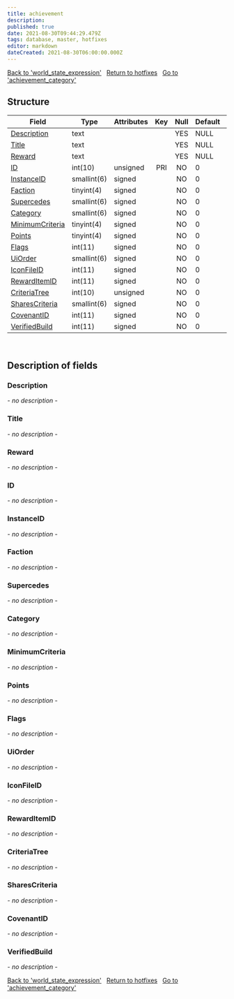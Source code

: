 ```yaml
---
title: achievement
description: 
published: true
date: 2021-08-30T09:44:29.479Z
tags: database, master, hotfixes
editor: markdown
dateCreated: 2021-08-30T06:00:00.000Z
---
```


<a href="https://dev.trinitycore.info/en/database/master/hotfixes/world_state_expression" class="mt-5 v-btn v-btn--depressed v-btn--flat v-btn--outlined theme--light v-size--default darkblue--text text--lighten-3"><span class="v-btn__content"><i aria-hidden="true" class="v-icon notranslate v-icon--left mdi mdi-arrow-left theme--light"></i><span>Back to 'world_state_expression'</span></span></a>&nbsp;&nbsp;&nbsp;<a href="https://dev.trinitycore.info/en/database/master/hotfixes/home" class="mt-5 v-btn v-btn--depressed v-btn--flat v-btn--outlined theme--light v-size--default darkblue--text text--lighten-3"><span class="v-btn__content"><i aria-hidden="true" class="v-icon notranslate v-icon--left mdi mdi-home-outline theme--light"></i><span>Return to hotfixes</span></span></a>&nbsp;&nbsp;&nbsp;<a href="https://dev.trinitycore.info/en/database/master/hotfixes/achievement_category" class="mt-5 v-btn v-btn--depressed v-btn--flat v-btn--outlined theme--light v-size--default darkblue--text text--lighten-3"><span class="v-btn__content"><span>Go to 'achievement_category'</span><i aria-hidden="true" class="v-icon notranslate v-icon--right mdi mdi-arrow-right theme--light"></i></span></a>

## Structure

| Field | Type | Attributes | Key | Null | Default | Extra | Comment |
| --- | --- | --- | :---: | :---: | --- | --- | --- |
| [Description](#Description) | text |  |  | YES | NULL |  |  |
| [Title](#Title) | text |  |  | YES | NULL |  |  |
| [Reward](#Reward) | text |  |  | YES | NULL |  |  |
| [ID](#ID) | int(10) | unsigned | PRI | NO | 0 |  |  |
| [InstanceID](#InstanceID) | smallint(6) | signed |  | NO | 0 |  |  |
| [Faction](#Faction) | tinyint(4) | signed |  | NO | 0 |  |  |
| [Supercedes](#Supercedes) | smallint(6) | signed |  | NO | 0 |  |  |
| [Category](#Category) | smallint(6) | signed |  | NO | 0 |  |  |
| [MinimumCriteria](#MinimumCriteria) | tinyint(4) | signed |  | NO | 0 |  |  |
| [Points](#Points) | tinyint(4) | signed |  | NO | 0 |  |  |
| [Flags](#Flags) | int(11) | signed |  | NO | 0 |  |  |
| [UiOrder](#UiOrder) | smallint(6) | signed |  | NO | 0 |  |  |
| [IconFileID](#IconFileID) | int(11) | signed |  | NO | 0 |  |  |
| [RewardItemID](#RewardItemID) | int(11) | signed |  | NO | 0 |  |  |
| [CriteriaTree](#CriteriaTree) | int(10) | unsigned |  | NO | 0 |  |  |
| [SharesCriteria](#SharesCriteria) | smallint(6) | signed |  | NO | 0 |  |  |
| [CovenantID](#CovenantID) | int(11) | signed |  | NO | 0 |  |  |
| [VerifiedBuild](#VerifiedBuild) | int(11) | signed |  | NO | 0 |  |  |
&nbsp;
## Description of fields

### Description
*- no description -*
&nbsp;

### Title
*- no description -*
&nbsp;

### Reward
*- no description -*
&nbsp;

### ID
*- no description -*
&nbsp;

### InstanceID
*- no description -*
&nbsp;

### Faction
*- no description -*
&nbsp;

### Supercedes
*- no description -*
&nbsp;

### Category
*- no description -*
&nbsp;

### MinimumCriteria
*- no description -*
&nbsp;

### Points
*- no description -*
&nbsp;

### Flags
*- no description -*
&nbsp;

### UiOrder
*- no description -*
&nbsp;

### IconFileID
*- no description -*
&nbsp;

### RewardItemID
*- no description -*
&nbsp;

### CriteriaTree
*- no description -*
&nbsp;

### SharesCriteria
*- no description -*
&nbsp;

### CovenantID
*- no description -*
&nbsp;

### VerifiedBuild
*- no description -*
&nbsp;

<a href="https://dev.trinitycore.info/en/database/master/hotfixes/world_state_expression" class="mt-5 v-btn v-btn--depressed v-btn--flat v-btn--outlined theme--light v-size--default darkblue--text text--lighten-3"><span class="v-btn__content"><i aria-hidden="true" class="v-icon notranslate v-icon--left mdi mdi-arrow-left theme--light"></i><span>Back to 'world_state_expression'</span></span></a>&nbsp;&nbsp;&nbsp;<a href="https://dev.trinitycore.info/en/database/master/hotfixes/home" class="mt-5 v-btn v-btn--depressed v-btn--flat v-btn--outlined theme--light v-size--default darkblue--text text--lighten-3"><span class="v-btn__content"><i aria-hidden="true" class="v-icon notranslate v-icon--left mdi mdi-home-outline theme--light"></i><span>Return to hotfixes</span></span></a>&nbsp;&nbsp;&nbsp;<a href="https://dev.trinitycore.info/en/database/master/hotfixes/achievement_category" class="mt-5 v-btn v-btn--depressed v-btn--flat v-btn--outlined theme--light v-size--default darkblue--text text--lighten-3"><span class="v-btn__content"><span>Go to 'achievement_category'</span><i aria-hidden="true" class="v-icon notranslate v-icon--right mdi mdi-arrow-right theme--light"></i></span></a>

